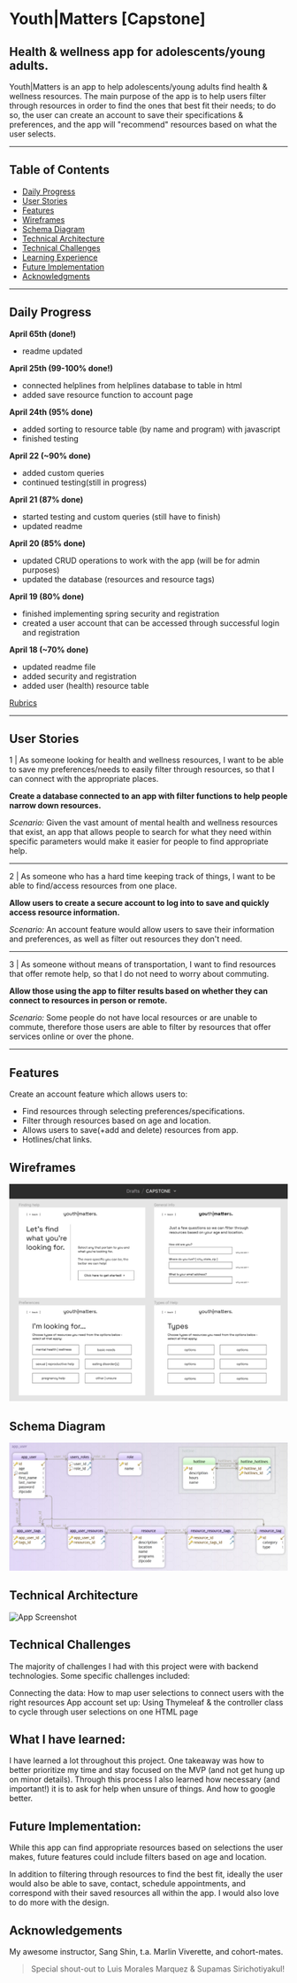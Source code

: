 # Youth|Matters [Capstone]

## Health & wellness app for adolescents/young adults.

Youth|Matters is an app to help adolescents/young adults find health & wellness resources. The main purpose of the app is to help users filter through resources in order to find the ones that best fit their needs; to do so, the user can create an account to save their specifications & preferences, and the app will "recommend" resources based on what the user selects.

___________

## Table of Contents
- [Daily Progress](#daily-progress)
- [User Stories](#user-stories)
- [Features](#features)
- [Wireframes](#wireframes)
- [Schema Diagram](#schema-diagram)
- [Technical Architecture](#technical-architecture)
- [Technical Challenges](#technical-challenges)
- [Learning Experience](#what-i-have-learned)
- [Future Implementation](#future-implementation)
- [Acknowledgments](#acknowledgements)

___________

## Daily Progress

**April 65th (done!)**
- readme updated

**April 25th (99-100% done!)**
- connected helplines from helplines database to table in html
- added save resource function to account page

**April 24th (95% done)**
- added sorting to resource table (by name and program) with javascript
- finished testing

**April 22 (~90% done)**
- added custom queries
- continued testing(still in progress)

**April 21 (87% done)**
- started testing and custom queries (still have to finish)
- updated readme

**April 20 (85% done)**
- updated CRUD operations to work with the app (will be for admin purposes)
- updated the database (resources and resource tags)

**April 19 (80% done)**
- finished implementing spring security and registration
- created a user account that can be accessed through successful login and registration

**April 18 (~70% done)**
- updated readme file
- added security and registration
- added user (health) resource table

[Rubrics](https://docs.google.com/document/d/1RXAwojFcXbtUFc52Fq6j6SLkMVSvB37SM3c6dQ-Ndz8/edit)
___________

## User Stories

1 | As someone looking for health and wellness resources, I want to be able to save my preferences/needs to easily filter through resources, so that I can connect with the appropriate places.

**Create a database connected to an app with filter functions to help people narrow down resources.**

*Scenario:* Given the vast amount of mental health and wellness resources that exist, an app that allows people to search for what they need within specific parameters would make it easier for people to find appropriate help.
____
2 | As someone who has a hard time keeping track of things, I want to be able to find/access resources from one place.

**Allow users to create a secure account to log into to save and quickly access resource information.**

*Scenario:* An account feature would allow users to save their information and preferences, as well as filter out resources they don't need.
___
3 | As someone without means of transportation, I want to find resources that offer remote help, so that I do not need to worry about commuting.

**Allow those using the app to filter results based on whether they can connect to resources in person or remote.**

*Scenario:* Some people do not have local resources or are unable to commute, therefore those users are able to filter by resources that offer services online or over the phone.

___________

## Features

Create an account feature which allows users to:
- Find resources through selecting preferences/specifications.
- Filter through resources based on age and location.
- Allows users to save(+add and delete) resources from app.
- Hotlines/chat links.


## Wireframes

![App Screenshot](https://github.com/lo-designs/Gunther_Laura_Capstone/blob/main/capstone_wireframes.jpg)


## Schema Diagram

![App Screenshot](https://github.com/lo-designs/Gunther_Laura_Capstone/blob/main/capstone_db_schema.jpg)


## Technical Architecture

![App Screenshot](https://github.com/lo-designs/YouthMattersApp/blob/main/techStack.png)


## Technical Challenges

The majority of challenges I had with this project were with backend technologies. Some specific challenges included:

Connecting the data: How to map user selections to connect users with the right resources
App account set up: Using Thymeleaf & the controller class to cycle through user selections on one HTML page


## What I have learned:

I have learned a lot throughout this project. One takeaway was how to better prioritize my time and stay focused on the MVP (and not get hung up on minor details). Through this process I also learned how necessary (and important!) it is to ask for help when unsure of things. And how to google better.

## Future Implementation:

While this app can find appropriate resources based on selections the user makes, future features could include filters based on age and location.

In addition to filtering through resources to find the best fit, ideally the user would also be able to save, contact, schedule appointments, and correspond with their saved resources all within the app. I would also love to do more with the design.

## Acknowledgements

My awesome instructor, Sang Shin, t.a. Marlin Viverette, and cohort-mates.
>Special shout-out to Luis Morales Marquez & Supamas Sirichotiyakul! 
